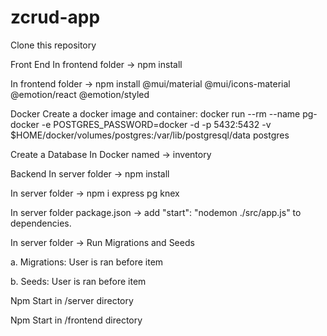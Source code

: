 # zcrud-app

Clone this repository

Front End
In frontend folder -> npm install

In frontend folder -> npm install @mui/material @mui/icons-material @emotion/react @emotion/styled

Docker
Create a docker image and container:
docker run --rm --name pg-docker -e POSTGRES_PASSWORD=docker -d -p 5432:5432 \-v $HOME/docker/volumes/postgres:/var/lib/postgresql/data postgres

Create a Database In Docker named -> inventory

Backend
In server folder -> npm install

In server folder -> npm i express pg knex

In server folder package.json -> add "start": "nodemon ./src/app.js" to dependencies.

In server folder -> Run Migrations and Seeds

a. Migrations: User is ran before item

b. Seeds: User is ran before item

Npm Start in /server directory

Npm Start in /frontend directory
